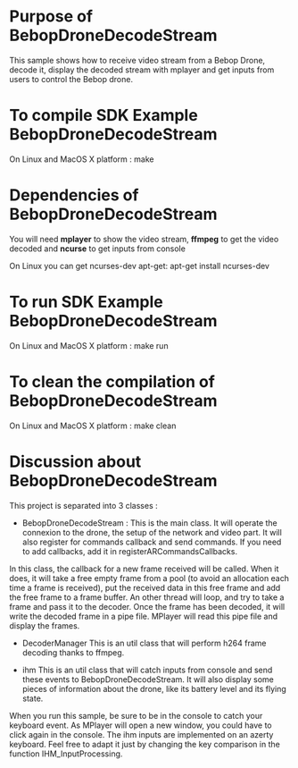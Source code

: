 Purpose of BebopDroneDecodeStream
==================
This sample shows how to receive video stream from a Bebop Drone, decode it, display the decoded stream with mplayer and get inputs from users to control the Bebop drone.


To compile SDK Example BebopDroneDecodeStream
==================
On Linux and MacOS X platform :
make


Dependencies of BebopDroneDecodeStream
==================
You will need **mplayer** to show the video stream, **ffmpeg** to get the video decoded and **ncurse** to get inputs from console

On Linux you can get ncurses-dev apt-get:
apt-get install ncurses-dev

To run SDK Example BebopDroneDecodeStream
==================
On Linux and MacOS X platform :
make run

To clean the compilation of BebopDroneDecodeStream
==================
On Linux and MacOS X platform :
make clean

Discussion about BebopDroneDecodeStream
==================
This project is separated into 3 classes : 

- BebopDroneDecodeStream : 
This is the main class. It will operate the connexion to the drone, the setup of the network and video part. 
It will also register for commands callback and send commands. If you need to add callbacks, add it in registerARCommandsCallbacks.

In this class, the callback for a new frame received will be called. When it does, it will take a free empty frame from a pool (to avoid an allocation each time a frame is received), put the received data in this free frame and add the free frame to a frame buffer.
An other thread will loop, and try to take a frame and pass it to the decoder. Once the frame has been decoded, it will write the decoded frame in a pipe file. MPlayer will read this pipe file and display the frames.

- DecoderManager
This is an util class that will perform h264 frame decoding thanks to ffmpeg.

- ihm 
This is an util class that will catch inputs from console and send these events to BebopDroneDecodeStream. It will also display some pieces of information about the drone, like its battery level and its flying state.


When you run this sample, be sure to be in the console to catch your keyboard event. As MPlayer will open a new window, you could have to click again in the console.
The ihm inputs are implemented on an azerty keyboard. Feel free to adapt it just by changing the key comparison in the function IHM_InputProcessing.